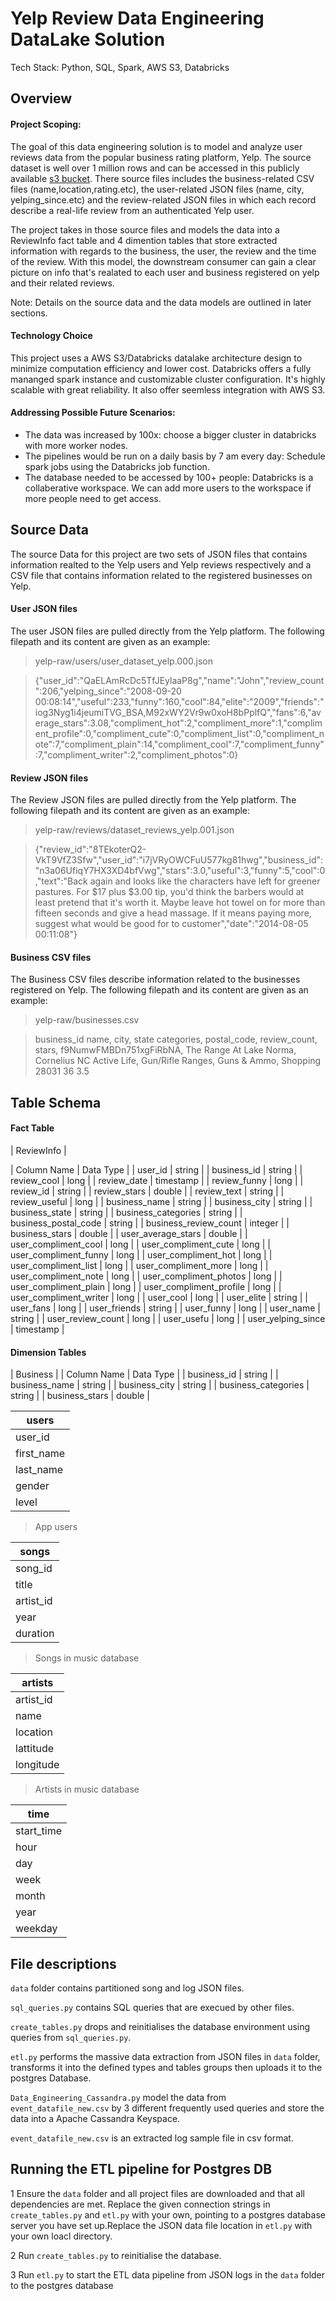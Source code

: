 # Yelp Review Data Engineering DataLake Solution

Tech Stack: Python, SQL, Spark, AWS S3, Databricks

## Overview

#### Project Scoping:
The goal of this data engineering solution is to model and analyze user reviews data from the popular business rating platform, Yelp. The source dataset is well over 1 million rows and can be accessed in this publicly available [s3 bucket](https://s3.console.aws.amazon.com/s3/buckets/yelp-raw). There source files includes the business-related CSV files (name,location,rating.etc), the user-related JSON files (name, city, yelping_since.etc) and the review-related JSON files in which each record describe a real-life review from an authenticated Yelp user.

The project takes in those source files and models the data into a ReviewInfo fact table and 4 dimention tables that store extracted information with regards to the business, the user, the review and the time of the review. With this model, the downstream consumer can gain a clear picture on info that's realated to each user and business registered on yelp and their related reviews.

Note: Details on the source data and the data models are outlined in later sections.

#### Technology Choice
This project uses a AWS S3/Databricks datalake architecture design to minimize computation efficiency and lower cost. Databricks offers  a fully mananged spark instance and customizable cluster configuration. It's highly scalable with great reliability. It also offer seemless integration with AWS S3.

#### Addressing Possible Future Scenarios:
- The data was increased by 100x: choose a bigger cluster in databricks with more worker nodes.
- The pipelines would be run on a daily basis by 7 am every day: Schedule spark jobs using the Databricks job function.
- The database needed to be accessed by 100+ people: Databricks is a collaberative workspace. We can add more users to the workspace if more people need to get access.


## Source Data

The source Data for this project are two sets of JSON files that contains information realted to the Yelp users and Yelp reviews respectively and a CSV file that contains information related to the registered businesses on Yelp.

#### User JSON files
The user JSON files are pulled directly from the Yelp platform. The following filepath and its content are given as an example:

> yelp-raw/users/user_dataset_yelp.000.json

> {"user_id":"QaELAmRcDc5TfJEylaaP8g","name":"John","review_count":206,"yelping_since":"2008-09-20 00:08:14","useful":233,"funny":160,"cool":84,"elite":"2009","friends":"iog3Nyg1i4jeumiTVG_BSA,M92xWY2Vr9w0xoH8bPplfQ","fans":6,"average_stars":3.08,"compliment_hot":2,"compliment_more":1,"compliment_profile":0,"compliment_cute":0,"compliment_list":0,"compliment_note":7,"compliment_plain":14,"compliment_cool":7,"compliment_funny":7,"compliment_writer":2,"compliment_photos":0}


#### Review JSON files

The Review JSON files are pulled directly from the Yelp platform. The following filepath and its content are given as an example:

> yelp-raw/reviews/dataset_reviews_yelp.001.json

> {"review_id":"8TEkoterQ2-VkT9VfZ3Sfw","user_id":"i7jVRyOWCFuU577kg81hwg","business_id":"n3a06UfiqY7HX3XD4bfVwg","stars":3.0,"useful":3,"funny":5,"cool":0,"text":"Back again and looks like the characters have left for greener pastures. For $17 plus $3.00 tip, you'd think the barbers would at least pretend that it's worth it. Maybe leave hot towel on for more than fifteen seconds and give a head massage. If it means paying more, suggest what would be good for to customer","date":"2014-08-05 00:11:08"}

#### Business CSV files

The Business CSV files describe information related to the businesses registered on Yelp. The following filepath and its content are given as an example:

> yelp-raw/businesses.csv

> business_id	name,	city,	state	categories,	postal_code,	review_count,	stars,
f9NumwFMBDn751xgFiRbNA,	The Range At Lake Norma,	Cornelius	NC	Active Life, Gun/Rifle Ranges, Guns & Ammo, Shopping	28031	36	3.5


## Table Schema

#### Fact Table

| ReviewInfo |

| Column Name | Data Type |
| user_id | string |
| business_id | string |
| review_cool | long |
| review_date | timestamp |
| review_funny | long |
| review_id | string |
| review_stars | double |
| review_text | string |
| review_useful | long |
| business_name | string |
| business_city | string |
| business_state | string |
| business_categories | string |
| business_postal_code | string |
| business_review_count | integer |
| business_stars | double |
| user_average_stars | double |
| user_compliment_cool | long |
| user_compliment_cute | long |
| user_compliment_funny | long |
| user_compliment_hot | long |
| user_compliment_list | long |
| user_compliment_more | long |
| user_compliment_note | long |
| user_compliment_photos | long |
| user_compliment_plain | long |
| user_compliment_profile | long | 
| user_compliment_writer | long |
| user_cool | long |
| user_elite | string |
| user_fans | long |
| user_friends | string |
| user_funny | long |
| user_name | string |
| user_review_count | long |
| user_usefu | long |
| user_yelping_since | timestamp |


#### Dimension Tables

| Business |
| Column Name | Data Type |
| business_id | string |
| business_name | string |
| business_city | string |
| business_categories | string |
| business_stars | double |

| users  |
| --- |
| user_id |
| first_name |
| last_name |
| gender |
| level |
> App users 

| songs   |
| --- |
| song_id |
| title |
| artist_id |
| year |
| duration |
> Songs in music database

| artists    |
| --- |
| artist_id |
| name |
| location |
| lattitude |
| longitude |
> Artists in music database

| time     |
| --- |
| start_time |
| hour |
| day |
| week |
| month |
| year |
| weekday |

## File descriptions

`data` folder contains partitioned song and log JSON files.

`sql_queries.py` contains SQL queries that are execued by other files.

`create_tables.py` drops and reinitialises the database environment using queries from `sql_queries.py`.

`etl.py` performs the massive data extraction from JSON files in `data` folder, transforms it into the defined types and tables groups then uploads it to the postgres Database.

`Data_Engineering_Cassandra.py` model the data from `event_datafile_new.csv` by 3 different frequently used queries and store the data into a Apache Cassandra Keyspace.

`event_datafile_new.csv` is an extracted log sample file in csv format.

## Running the ETL pipeline for Postgres DB

1  Ensure the `data` folder and all project files are downloaded and that all dependencies are met. Replace the given connection strings in `create_tables.py` and `etl.py` with your own, pointing to a postgres database server you have set up.Replace the JSON data file location in `etl.py` with your own loacl directory.

2  Run `create_tables.py` to reinitialise the database.

3  Run `etl.py` to start the ETL data pipeline from JSON logs in the `data` folder to the postgres database

